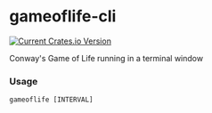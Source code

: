# gameoflife-cli

[![Current Crates.io Version](https://img.shields.io/crates/v/gameoflife)](https://crates.io/crates/gameoflife)

Conway's Game of Life running in a terminal window

### Usage
```
gameoflife [INTERVAL]
```
